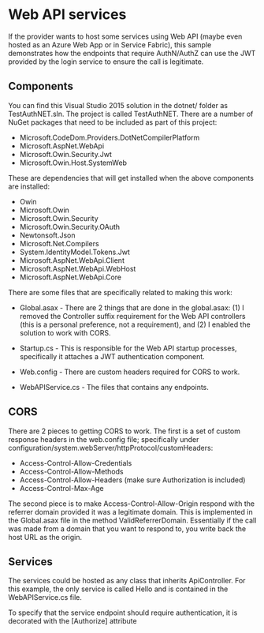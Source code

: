 # Web API services
If the provider wants to host some services using Web API (maybe even hosted as an Azure Web App or in Service Fabric), this sample demonstrates how the endpoints that require AuthN/AuthZ can use the JWT provided by the login service to ensure the call is legitimate.

## Components
You can find this Visual Studio 2015 solution in the dotnet/ folder as TestAuthNET.sln. The project is called TestAuthNET. There are a number of NuGet packages that need to be included as part of this project:

* Microsoft.CodeDom.Providers.DotNetCompilerPlatform
* Microsoft.AspNet.WebApi
* Microsoft.Owin.Security.Jwt
* Microsoft.Owin.Host.SystemWeb

These are dependencies that will get installed when the above components are installed:

* Owin
* Microsoft.Owin
* Microsoft.Owin.Security
* Microsoft.Owin.Security.OAuth
* Newtonsoft.Json
* Microsoft.Net.Compilers
* System.IdentityModel.Tokens.Jwt
* Microsoft.AspNet.WebApi.Client
* Microsoft.AspNet.WebApi.WebHost
* Microsoft.AspNet.WebApi.Core

There are some files that are specifically related to making this work:

* Global.asax - There are 2 things that are done in the global.asax: (1) I removed the Controller suffix requirement for the Web API controllers (this is a personal preference, not a requirement), and (2) I enabled the solution to work with CORS.
 
* Startup.cs - This is responsible for the Web API startup processes, specifically it attaches a JWT authentication component.
 
* Web.config - There are custom headers required for CORS to work.

* WebAPIService.cs - The files that contains any endpoints.

## CORS
There are 2 pieces to getting CORS to work. The first is a set of custom response headers in the web.config file; specifically under configuration/system.webServer/httpProtocol/customHeaders:

* Access-Control-Allow-Credentials
* Access-Control-Allow-Methods
* Access-Control-Allow-Headers   (make sure Authorization is included)
* Access-Control-Max-Age

The second piece is to make Access-Control-Allow-Origin respond with the referrer domain provided it was a legitimate domain. This is implemented in the Global.asax file in the method ValidReferrerDomain. Essentially if the call was made from a domain that you want to respond to, you write back the host URL as the origin.

## Services
The services could be hosted as any class that inherits ApiController. For this example, the only service is called Hello and is contained in the WebAPIService.cs file.

To specify that the service endpoint should require authentication, it is decorated with the [Authorize] attribute
